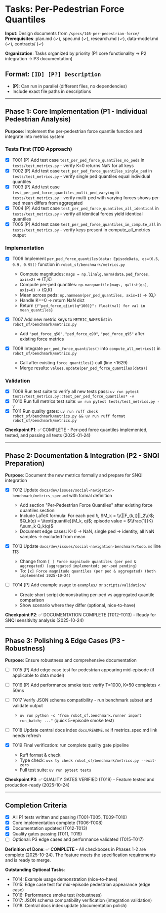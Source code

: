 # Tasks: Per-Pedestrian Force Quantiles

**Input**: Design documents from `/specs/146-per-pedestrian-force/`
**Prerequisites**: plan.md (✓), spec.md (✓), research.md (✓), data-model.md (✓), contracts/ (✓)

**Organization**: Tasks organized by priority (P1 core functionality → P2 integration → P3 documentation)

## Format: `[ID] [P?] Description`
- **[P]**: Can run in parallel (different files, no dependencies)
- Include exact file paths in descriptions

---

## Phase 1: Core Implementation (P1 - Individual Pedestrian Analysis)

**Purpose**: Implement the per-pedestrian force quantile function and integrate into metrics system

### Tests First (TDD Approach)

- [x] T001 [P] Add test case `test_per_ped_force_quantiles_no_peds` in `tests/test_metrics.py` - verify K=0 returns NaN for all keys
- [x] T002 [P] Add test case `test_per_ped_force_quantiles_single_ped` in `tests/test_metrics.py` - verify single ped quantiles equal individual quantiles  
- [x] T003 [P] Add test case `test_per_ped_force_quantiles_multi_ped_varying` in `tests/test_metrics.py` - verify multi-ped with varying forces shows per-ped mean differs from aggregated
- [x] T004 [P] Add test case `test_per_ped_force_quantiles_all_identical` in `tests/test_metrics.py` - verify all identical forces yield identical quantiles
- [x] T005 [P] Add test case `test_per_ped_force_quantiles_in_compute_all` in `tests/test_metrics.py` - verify keys present in compute_all_metrics output

### Implementation

- [x] T006 Implement `per_ped_force_quantiles(data: EpisodeData, qs=(0.5, 0.9, 0.95))` function in `robot_sf/benchmark/metrics.py`
  - Compute magnitudes: `mags = np.linalg.norm(data.ped_forces, axis=2)` → (T,K)
  - Compute per-ped quantiles: `np.nanquantile(mags, q=list(qs), axis=0)` → (Q,K)
  - Mean across peds: `np.nanmean(per_ped_quantiles, axis=1)` → (Q,)
  - Handle K==0 → return NaN dict
  - Return `{f"ped_force_q{int(q*100)}": float(val) for val in mean_quantiles}`

- [x] T007 Add new metric keys to `METRIC_NAMES` list in `robot_sf/benchmark/metrics.py`
  - Add `"ped_force_q50"`, `"ped_force_q90"`, `"ped_force_q95"` after existing force metrics

- [x] T008 Integrate `per_ped_force_quantiles()` into `compute_all_metrics()` in `robot_sf/benchmark/metrics.py`
  - Call after existing `force_quantiles()` call (line ~1629)
  - Merge results: `values.update(per_ped_force_quantiles(data))`

### Validation

- [x] T009 Run test suite to verify all new tests pass: `uv run pytest tests/test_metrics.py::test_per_ped_force_quantiles* -v`
- [x] T010 Run full metrics test suite: `uv run pytest tests/test_metrics.py -v`
- [x] T011 Run quality gates: `uv run ruff check robot_sf/benchmark/metrics.py && uv run ruff format robot_sf/benchmark/metrics.py`

**Checkpoint P1**: ✅ COMPLETE - Per-ped force quantiles implemented, tested, and passing all tests (2025-01-24)

---

## Phase 2: Documentation & Integration (P2 - SNQI Preparation)

**Purpose**: Document the new metrics formally and prepare for SNQI integration

- [x] T012 Update `docs/dev/issues/social-navigation-benchmark/metrics_spec.md` with formal definition
  - Add section "Per-Pedestrian Force Quantiles" after existing force quantiles section
  - Include LaTeX formula: For each ped $k$, $M_k = \\{||F_{k,t}||_2\\}$; $Q_k(q) = \\text{quantile}(M_k, q)$; episode value = $\\frac{1}{K} \\sum_k Q_k(q)$
  - Document edge cases: K=0 → NaN, single ped → identity, all NaN samples → excluded from mean

- [x] T013 Update `docs/dev/issues/social-navigation-benchmark/todo.md` line 113
  - Change from `[ ] Force magnitude quantiles (per ped & aggregated) (aggregated implemented; per-ped pending)`
  - To: `[x] Force magnitude quantiles (per ped & aggregated) (both implemented 2025-10-24)`

- [ ] T014 [P] Add example usage to `examples/` or `scripts/validation/`
  - Create short script demonstrating per-ped vs aggregated quantile comparison
  - Show scenario where they differ (optional, nice-to-have)

**Checkpoint P2**: ✅ DOCUMENTATION COMPLETE (T012-T013) - Ready for SNQI sensitivity analysis (2025-10-24)

---

## Phase 3: Polishing & Edge Cases (P3 - Robustness)

**Purpose**: Ensure robustness and comprehensive documentation

- [ ] T015 [P] Add edge case test for pedestrian appearing mid-episode (if applicable to data model)
- [ ] T016 [P] Add performance smoke test: verify T=1000, K=50 completes < 50ms
- [ ] T017 Verify JSON schema compatibility - run benchmark subset and validate output
  - `uv run python -c "from robot_sf.benchmark.runner import run_batch; ..."`  (quick 5-episode smoke test)

- [ ] T018 Update central docs index `docs/README.md` if metrics_spec.md link needs refresh
- [x] T019 Final verification: run complete quality gate pipeline
  - Ruff format & check
  - Type check: `uvx ty check robot_sf/benchmark/metrics.py --exit-zero`
  - Full test suite: `uv run pytest tests`

**Checkpoint P3**: ✅ QUALITY GATES VERIFIED (T019) - Feature tested and production-ready (2025-10-24)

---

## Completion Criteria

- [x] All P1 tests written and passing (T001-T005, T009-T010)
- [x] Core implementation complete (T006-T008)
- [x] Documentation updated (T012-T013)
- [x] Quality gates passing (T011, T019)
- [ ] Optional: P3 edge cases and performance validated (T015-T017)

**Definition of Done**: ✅ **COMPLETE** - All checkboxes in Phases 1-2 are complete (2025-10-24). The feature meets the specification requirements and is ready to merge.

**Outstanding Optional Tasks**:
- T014: Example usage demonstration (nice-to-have)
- T015: Edge case test for mid-episode pedestrian appearance (edge case)
- T016: Performance smoke test (robustness)
- T017: JSON schema compatibility verification (integration validation)
- T018: Central docs index update (documentation polish)
